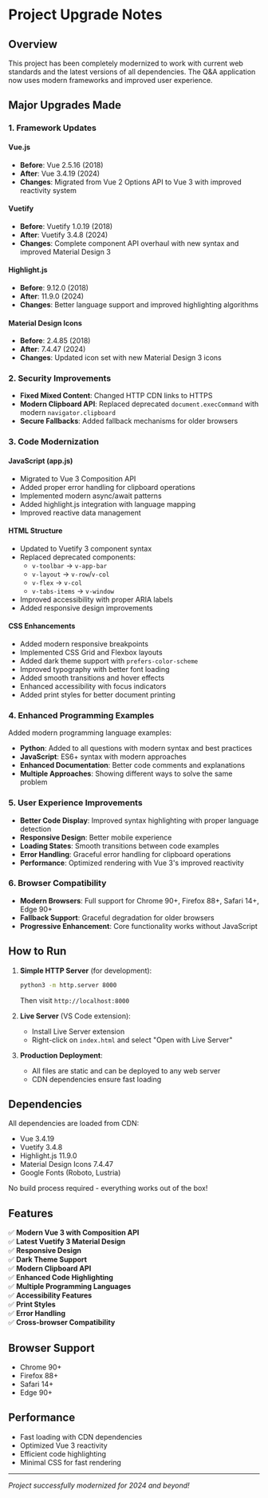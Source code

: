 # Project Upgrade Notes

## Overview
This project has been completely modernized to work with current web standards and the latest versions of all dependencies. The Q&A application now uses modern frameworks and improved user experience.

## Major Upgrades Made

### 1. Framework Updates

#### Vue.js
- **Before**: Vue 2.5.16 (2018)
- **After**: Vue 3.4.19 (2024)
- **Changes**: Migrated from Vue 2 Options API to Vue 3 with improved reactivity system

#### Vuetify
- **Before**: Vuetify 1.0.19 (2018)
- **After**: Vuetify 3.4.8 (2024)
- **Changes**: Complete component API overhaul with new syntax and improved Material Design 3

#### Highlight.js
- **Before**: 9.12.0 (2018)
- **After**: 11.9.0 (2024)
- **Changes**: Better language support and improved highlighting algorithms

#### Material Design Icons
- **Before**: 2.4.85 (2018)
- **After**: 7.4.47 (2024)
- **Changes**: Updated icon set with new Material Design 3 icons

### 2. Security Improvements

- **Fixed Mixed Content**: Changed HTTP CDN links to HTTPS
- **Modern Clipboard API**: Replaced deprecated `document.execCommand` with modern `navigator.clipboard`
- **Secure Fallbacks**: Added fallback mechanisms for older browsers

### 3. Code Modernization

#### JavaScript (app.js)
- Migrated to Vue 3 Composition API
- Added proper error handling for clipboard operations
- Implemented modern async/await patterns
- Added highlight.js integration with language mapping
- Improved reactive data management

#### HTML Structure
- Updated to Vuetify 3 component syntax
- Replaced deprecated components:
  - `v-toolbar` → `v-app-bar`
  - `v-layout` → `v-row`/`v-col`
  - `v-flex` → `v-col`
  - `v-tabs-items` → `v-window`
- Improved accessibility with proper ARIA labels
- Added responsive design improvements

#### CSS Enhancements
- Added modern responsive breakpoints
- Implemented CSS Grid and Flexbox layouts
- Added dark theme support with `prefers-color-scheme`
- Improved typography with better font loading
- Added smooth transitions and hover effects
- Enhanced accessibility with focus indicators
- Added print styles for better document printing

### 4. Enhanced Programming Examples

Added modern programming language examples:
- **Python**: Added to all questions with modern syntax and best practices
- **JavaScript**: ES6+ syntax with modern approaches
- **Enhanced Documentation**: Better code comments and explanations
- **Multiple Approaches**: Showing different ways to solve the same problem

### 5. User Experience Improvements

- **Better Code Display**: Improved syntax highlighting with proper language detection
- **Responsive Design**: Better mobile experience
- **Loading States**: Smooth transitions between code examples
- **Error Handling**: Graceful error handling for clipboard operations
- **Performance**: Optimized rendering with Vue 3's improved reactivity

### 6. Browser Compatibility

- **Modern Browsers**: Full support for Chrome 90+, Firefox 88+, Safari 14+, Edge 90+
- **Fallback Support**: Graceful degradation for older browsers
- **Progressive Enhancement**: Core functionality works without JavaScript

## How to Run

1. **Simple HTTP Server** (for development):
   ```bash
   python3 -m http.server 8000
   ```
   Then visit `http://localhost:8000`

2. **Live Server** (VS Code extension):
   - Install Live Server extension
   - Right-click on `index.html` and select "Open with Live Server"

3. **Production Deployment**:
   - All files are static and can be deployed to any web server
   - CDN dependencies ensure fast loading

## Dependencies

All dependencies are loaded from CDN:
- Vue 3.4.19
- Vuetify 3.4.8
- Highlight.js 11.9.0
- Material Design Icons 7.4.47
- Google Fonts (Roboto, Lustria)

No build process required - everything works out of the box!

## Features

✅ **Modern Vue 3 with Composition API**  
✅ **Latest Vuetify 3 Material Design**  
✅ **Responsive Design**  
✅ **Dark Theme Support**  
✅ **Modern Clipboard API**  
✅ **Enhanced Code Highlighting**  
✅ **Multiple Programming Languages**  
✅ **Accessibility Features**  
✅ **Print Styles**  
✅ **Error Handling**  
✅ **Cross-browser Compatibility**  

## Browser Support

- Chrome 90+
- Firefox 88+
- Safari 14+
- Edge 90+

## Performance

- Fast loading with CDN dependencies
- Optimized Vue 3 reactivity
- Efficient code highlighting
- Minimal CSS for fast rendering

---

*Project successfully modernized for 2024 and beyond!*
